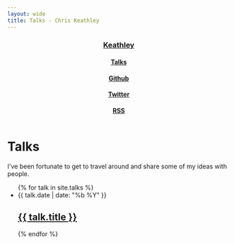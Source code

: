 ```yaml
---
layout: wide
title: Talks - Chris Keathley
---
```


<div class="hero-image" style="background-image: url(/assets/images/talks2.jpeg)">
    <header class="header">
      <h3>
        <a href="/" class="site-header">
          Keathley
        </a>
      </h3>
      <nav>
        <h4>
          <a href="/talks">Talks</a>
        </h4>
        <h4>
          <a href="https://github.com/keathley">Github</a>
        </h4>
        <h4>
          <a href="https://twitter.com/chriskeathley">Twitter</a>
        </h4>
        <h4 class="rss-link">
          <a href="http://keathley.github.io/feed.xml">RSS</a>
        </h4>
      </nav>
    </header>
  <div class="title-wrapper">
    <h1 class='title'>
      Talks
    </h1>
  </div>
</div>

<section class="content">
  I've been fortunate to get to travel around and share some of my ideas with people.

  <ul class="talks">
  {% for talk in site.talks %}
    <li class="talk">
      <span class="date">{{ talk.date | date: "%b %Y" }}</span>
      <h1 class="talk-title">
        <a href="{{ talk.url }}">{{ talk.title }}</a>
      </h1>
    </li>
  {% endfor %}
  </ul>
</section>


